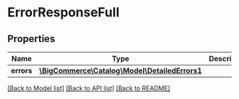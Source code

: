 # ErrorResponseFull

## Properties
Name | Type | Description | Notes
------------ | ------------- | ------------- | -------------
**errors** | [**\BigCommerce\Catalog\Model\DetailedErrors1**](DetailedErrors1.md) |  | [optional] 

[[Back to Model list]](../../README.md#documentation-for-models) [[Back to API list]](../../README.md#documentation-for-api-endpoints) [[Back to README]](../../README.md)

